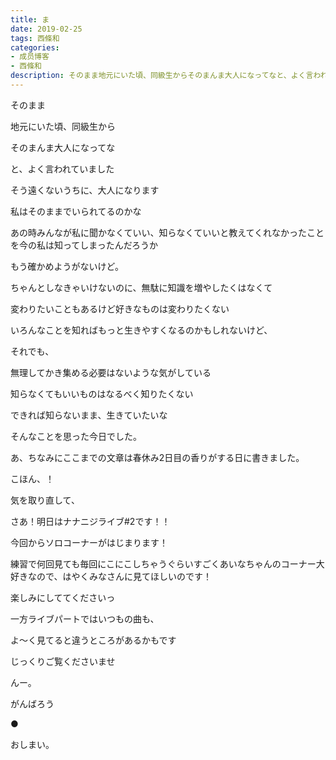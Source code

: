 ```yaml
---
title: ま
date: 2019-02-25
tags: 西條和
categories: 
- 成员博客
- 西條和
description: そのまま地元にいた頃、同級生からそのまんま大人になってなと、よく言われていましたそう遠くないうちに、大人になります...
---
```

















そのまま























地元にいた頃、同級生から











そのまんま大人になってな









と、よく言われていました














そう遠くないうちに、大人になります













私はそのままでいられてるのかな











あの時みんなが私に聞かなくていい、知らなくていいと教えてくれなかったことを今の私は知ってしまったんだろうか














もう確かめようがないけど。















ちゃんとしなきゃいけないのに、無駄に知識を増やしたくはなくて












変わりたいこともあるけど好きなものは変わりたくない










いろんなことを知ればもっと生きやすくなるのかもしれないけど、













それでも、

無理してかき集める必要はないような気がしている











知らなくてもいいものはなるべく知りたくない









できれば知らないまま、生きていたいな










そんなことを思った今日でした。

















あ、ちなみにここまでの文章は春休み2日目の香りがする日に書きました。















こほん、！



気を取り直して、










さあ！明日はナナニジライブ#2です！！











今回からソロコーナーがはじまります！










練習で何回見ても毎回にこにこしちゃうぐらいすごくあいなちゃんのコーナー大好きなので、はやくみなさんに見てほしいのです！







楽しみにしててくださいっ











一方ライブパートではいつもの曲も、











よ〜く見てると違うところがあるかもです









じっくりご覧くださいませ













んー。












がんばろう










●










おしまい。




